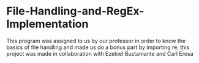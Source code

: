# File-Handling-and-RegEx-Implementation
This program was assigned to us by our professor in order to know the basics of file handling and made us do a bonus part by importing re, this project was made in collaboration with Ezekiel Bustamante and Carl Erosa
